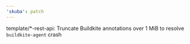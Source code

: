 ```yaml
---
'skuba': patch
---
```


template/*-rest-api: Truncate Buildkite annotations over 1 MiB to resolve `buildkite-agent` crash
